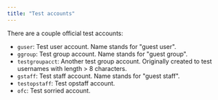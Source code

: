 ```yaml
---
title: "Test accounts"
---
```


There are a couple official test accounts:

  - `guser`: Test user account. Name stands for "guest user".
  - `ggroup`: Test group account. Name stands for "guest group".
  - `testgroupacct`: Another test group account. Originally created to test
    usernames with length > 8 characters.
  - `gstaff`: Test staff account. Name stands for "guest staff".
  - `testopstaff`: Test opstaff account.
  - `ofc`: Test sorried account.
